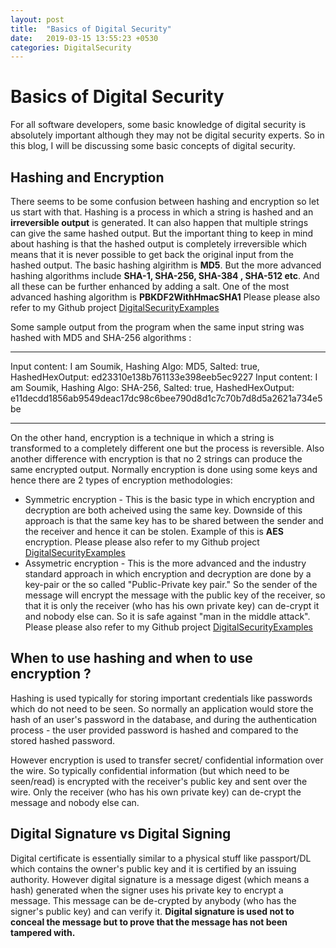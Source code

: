 ```yaml
---
layout: post
title:  "Basics of Digital Security"
date:   2019-03-15 13:55:23 +0530
categories: DigitalSecurity
---
```


# Basics of Digital Security
For all software developers, some basic knowledge of digital security is absolutely important although they may not be digital security experts. So in this blog, I will be discussing some basic concepts of digital security. 

## Hashing and Encryption 
There seems to be some confusion between hashing and encryption so let us start with that.
Hashing is a process in which a string is hashed and an __irreversible output__ is generated. It can also happen that multiple strings can give the same hashed output. But the important thing to keep in mind about hashing is that the hashed output is completely irreversible which means that it is never possible to get back the original input from the hashed output.
The basic hashing algirithm is __MD5__. But the more advanced hashing algorithms include __SHA-1, SHA-256, SHA-384 , SHA-512 etc__. And all these can be further enhanced by adding a salt.
One of the most advanced hashing algorithm is __PBKDF2WithHmacSHA1__
Please please also refer to my Github project [DigitalSecurityExamples](https://github.com/msoumik78/DigitalSecurityExamples/blob/master/src/org/experiments/HashingDemonstrations.java)

Some sample output from the program when the same input string was hashed with MD5 and SHA-256 algorithms :
**********************************************************************************************************************
Input content: I am Soumik, Hashing Algo: MD5, Salted: true, HashedHexOutput: ed23310e138b761133e398eeb5ec9227
Input content: I am Soumik, Hashing Algo: SHA-256, Salted: true, HashedHexOutput: e11decdd1856ab9549deac17dc98c6bee790d8d1c7c70b7d8d5a2621a734e5be
**********************************************************************************************************************

On the other hand, encryption is a technique in which a string is transformed to a completely different one but the process is reversible. Also another difference with encryption is that no 2 strings can produce the same encrypted output.
Normally encryption is done using some keys and hence there are 2 types of encryption methodologies:
* Symmetric encryption - This is the basic type in which encryption and decryption are both acheived using the same key. Downside of this approach is that the same key has to be shared between the sender and the receiver and hence it can be stolen. Example of this is __AES__ encryption. 
Please please also refer to my Github project [DigitalSecurityExamples](https://github.com/msoumik78/DigitalSecurityExamples/blob/master/src/org/experiments/SymmetricEncryptionDemonstration.java)
* Assymetric encryption - This is the more advanced and the industry standard approach in which encryption and decryption are done by a key-pair or the so called "Public-Private key pair." So the sender of the message will encrypt the message with the public key of the receiver, so that it is only the receiver (who has his own private key) can de-crypt it and nobody else can.
So it is safe against "man in the middle attack".
Please please also refer to my Github project [DigitalSecurityExamples](https://github.com/msoumik78/DigitalSecurityExamples/blob/master/src/org/experiments/AsymmetricEncryptionDemonstration.java)

## When to use hashing and when to use encryption ?
Hashing is used typically for storing important credentials like passwords which do not need to be seen. So normally an application would store the hash of an user's password in the database, and during the authentication process - the user provided password is hashed and compared to the stored hashed password.

However encryption is used to transfer secret/ confidential information over the wire. So typically confidential information (but which need to be seen/read) is encrypted with the receiver's public
key and sent over the wire. Only the receiver (who has his own private key) can de-crypt the message and nobody else can.

## Digital Signature vs Digital Signing
Digital certificate is essentially similar to a physical stuff like passport/DL which contains the owner's public key and it is certified by an issuing authority.
However digital signature is a message digest (which means a hash) generated when the signer uses his private key to encrypt a message. This message can be de-crypted by anybody (who has the signer's public key) and can verify it.
__Digital signature is used not to conceal the message but to prove that the message has not been tampered with.__

